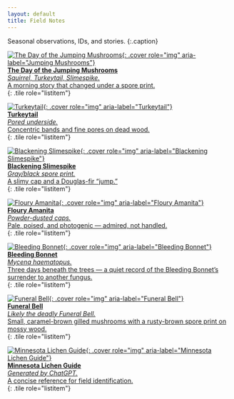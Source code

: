 ```yaml
---
layout: default
title: Field Notes
---
```


Seasonal observations, IDs, and stories.
{:.caption}

<div class="grid" role="list">

[![The Day of the Jumping Mushrooms](/gallery/fungi/mushrooms/assets/slimespike/E21A6312.jpg){: .cover role="img" aria-label="Jumping Mushrooms"}  
**The Day of the Jumping Mushrooms**  
_Squirrel, Turkeytail, Slimespike._  
A morning story that changed under a spore print.  
](/gallery/fungi/mushrooms/jumping-mushrooms){: .tile role="listitem"}

[![Turkeytail](/gallery/fungi/mushrooms/assets/turkeytail/E21A6273.jpg){: .cover role="img" aria-label="Turkeytail"}  
**Turkeytail**  
_Pored underside._  
Concentric bands and fine pores on dead wood.  
](/gallery/fungi/mushrooms/turkeytail){: .tile role="listitem"}

</div>

<div class="grid" role="list">

[![Blackening Slimespike](/gallery/fungi/mushrooms/assets/slimespike/SporePrint-Slimespike.jpg){: .cover role="img" aria-label="Blackening Slimespike"}  
**Blackening Slimespike**  
_Gray/black spore print._  
A slimy cap and a Douglas-fir “jump.”  
](/gallery/fungi/mushrooms/blackening-slimespike){: .tile role="listitem"}

</div>

<div class="grid" role="list">

[![Floury Amanita](/gallery/fungi/mushrooms/assets/floury-amanita/E21A6395.jpg){: .cover role="img" aria-label="Floury Amanita"}  
**Floury Amanita**  
_Powder-dusted caps._  
Pale, poised, and photogenic — admired, not handled.  
](/gallery/fungi/mushrooms/floury-amanita){: .tile role="listitem"}

[![Bleeding Bonnet](/gallery/fungi/mushrooms/assets/bleeding-bonnet/E21A5422.jpg){: .cover role="img" aria-label="Bleeding Bonnet"}  
**Bleeding Bonnet**  
_Mycena haematopus._  
Three days beneath the trees — a quiet record of the Bleeding Bonnet’s surrender to another fungus.  
](/gallery/fungi/mushrooms/bleeding-bonnet/){: .tile role="listitem"}

</div>

<div class="grid" role="list">

[![Funeral Bell](/gallery/fungi/mushrooms/assets/funeral-bell/E21A6462.jpg){: .cover role="img" aria-label="Funeral Bell"}  
**Funeral Bell**  
_Likely the deadly Funeral Bell._  
Small, caramel-brown gilled mushrooms with a rusty-brown spore print on mossy wood.  
](/gallery/fungi/mushrooms/funeral-bell/){: .tile role="listitem"}

[![Minnesota Lichen Guide](/assets/images/ChatGPT-Image-Lichen.png){: .cover role="img" aria-label="Minnesota Lichen Guide"}  
**Minnesota Lichen Guide**  
_Generated by ChatGPT._  
A concise reference for field identification.  
](/field-notes/minnesota-lichen-guide/){: .tile role="listitem"}

</div>
